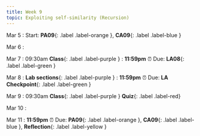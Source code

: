 ```yaml
---
title: Week 9
topic: Exploiting self-similarity (Recursion)
---
```

Mar 5
: Start: **PA09**{: .label .label-orange }, **CA09**{: .label .label-blue }


Mar 6
: 

Mar 7
: 09:30am **Class**{: .label .label-purple }
: **11:59pm**  ⏰  Due: **LA08**{: .label .label-green }


Mar 8
: **Lab sections**{: .label .label-purple }
: **11:59pm**  ⏰  Due: **LA Checkpoint**{: .label .label-green }


Mar 9
: 09:30am **Class**{: .label .label-purple } **Quiz**{: .label .label-red}


Mar 10
: 

Mar 11
: **11:59pm**  ⏰  Due: **PA09**{: .label .label-orange }, **CA09**{: .label .label-blue }, **Reflection**{: .label .label-yellow }


